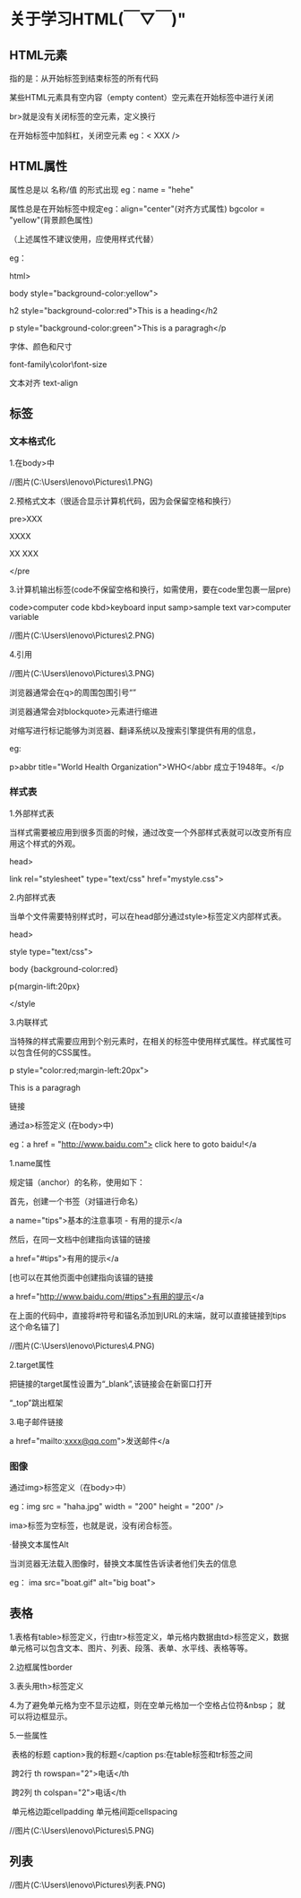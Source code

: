 # 关于学习HTML(￣▽￣)"

## HTML元素

指的是：从开始标签到结束标签的所有代码

某些HTML元素具有空内容（empty content）空元素在开始标签中进行关闭

br>就是没有关闭标签的空元素，定义换行

在开始标签中加斜杠，关闭空元素 eg：<  XXX      />

## HTML属性

属性总是以 名称/值 的形式出现 eg：name = "hehe"

属性总是在开始标签中规定eg：align="center"(对齐方式属性)    bgcolor = "yellow"(背景颜色属性)

（上述属性不建议使用，应使用样式代替）

eg：

html>

body style="background-color:yellow">

h2 style="background-color:red">This is a heading</h2

p style="background-color:green">This is a paragragh</p

</body

</html

字体、颜色和尺寸

font-family\color\font-size

文本对齐     text-align

## 标签

### 文本格式化

1.在body>中

//图片(C:\Users\lenovo\Pictures\1.PNG)

2.预格式文本（很适合显示计算机代码，因为会保留空格和换行）

pre>XXX

XXXX

XX  XXX

</pre

3.计算机输出标签(code不保留空格和换行，如需使用，要在code里包裹一层pre)

code>computer code      kbd>keyboard input      samp>sample text      var>computer variable

//图片(C:\Users\lenovo\Pictures\2.PNG)

4.引用

//图片(C:\Users\lenovo\Pictures\3.PNG)

浏览器通常会在q>的周围包围引号“”

浏览器通常会对blockquote>元素进行缩进

对缩写进行标记能够为浏览器、翻译系统以及搜索引擎提供有用的信息，

eg:

p>abbr title="World Health Organization">WHO</abbr 成立于1948年。</p

### 样式表

1.外部样式表

当样式需要被应用到很多页面的时候，通过改变一个外部样式表就可以改变所有应用这个样式的外观。

head>

link rel="stylesheet" type="text/css" href="mystyle.css">

</head



2.内部样式表

当单个文件需要特别样式时，可以在head部分通过style>标签定义内部样式表。

head>

style type="text/css">

body {background-color:red}

p{margin-lift:20px}

</style

</head



3.内联样式

当特殊的样式需要应用到个别元素时，在相关的标签中使用样式属性。样式属性可以包含任何的CSS属性。

p style="color:red;margin-left:20px">

This is a paragragh

</p

### 链接

通过a>标签定义 (在body>中)

eg：a href = "http://www.baidu.com">  click here to goto baidu!</a

1.name属性

规定锚（anchor）的名称，使用如下：

首先，创建一个书签（对锚进行命名）

a name="tips">基本的注意事项 - 有用的提示</a

然后，在同一文档中创建指向该锚的链接

a href="#tips">有用的提示</a

[也可以在其他页面中创建指向该锚的链接

a href="http://www.baidu.com/#tips">有用的提示</a

在上面的代码中，直接将#符号和锚名添加到URL的末端，就可以直接链接到tips这个命名锚了]

//图片(C:\Users\lenovo\Pictures\4.PNG)

2.target属性

把链接的target属性设置为“_blank”,该链接会在新窗口打开

“_top”跳出框架

3.电子邮件链接

a href="mailto:xxxx@qq.com">发送邮件</a

### 图像

通过img>标签定义（在body>中）

eg：img src = "haha.jpg" width = "200" height = "200" />

ima>标签为空标签，也就是说，没有闭合标签。

·替换文本属性Alt

当浏览器无法载入图像时，替换文本属性告诉读者他们失去的信息

eg：   ima src="boat.gif" alt="big boat">

## 表格

1.表格有table>标签定义，行由tr>标签定义，单元格内数据由td>标签定义，数据单元格可以包含文本、图片、列表、段落、表单、水平线、表格等等。

2.边框属性border

3.表头用th>标签定义

4.为了避免单元格为空不显示边框，则在空单元格加一个空格占位符&nbsp； 就可以将边框显示。

5.一些属性

​	表格的标题 caption>我的标题</caption   ps:在table标签和tr标签之间

​	跨2行 th rowspan="2">电话</th

​	跨2列 th colspan="2">电话</th

​	单元格边距cellpadding     单元格间距cellspacing

//图片(C:\Users\lenovo\Pictures\5.PNG)

## 列表

//图片(C:\Users\lenovo\Pictures\列表.PNG)
